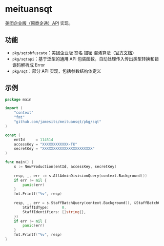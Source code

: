 # meituansqt

[美团企业版（原商企通）API](https://h5.dianping.com/app/bep-docs/sky-doc/) 实现。

## 功能 

- `pkg/sqtobfuscate`：美团企业版 ~~签名~~ ~~加密~~ 混淆算法（[官方文档](https://h5.dianping.com/app/bep-docs/sky-doc/api.html#_1-4-%E7%AD%BE%E5%90%8D%E6%96%B9%E6%B3%95)）
- `pkg/sqtapi`：基于泛型的通用 API 包装函数，自动处理传入传出类型转换和错误码解析成 Error
- `pkg/sqt`：部分 API 实现，包括参数结构体定义

## 示例

```go
package main

import (
	"context"
	"fmt"
	"github.com/jamesits/meituansqt/pkg/sqt"
)

const (
	entId     = 114514
	accessKey = "XXXXXXXXXXXX-TK"
	secretKey = "XXXXXXXXXXXXXXXXXXXXXXX"
)

func main() {
	s := NewProduction(entId, accessKey, secretKey)
	
	resp, _, err := s.AllAdminDivisionQuery(context.Background())
	if err != nil {
		panic(err)
    }
	fmt.Printf("%v", resp)
	
	resp, _, err = s.StaffBatchQuery(context.Background(), &StaffBatchQueryRequest{
		StaffIdType:      0,
		StaffIdentifiers: []string{},
	})
	if err != nil {
		panic(err)
    }
	fmt.Printf("%v", resp)
}
```
